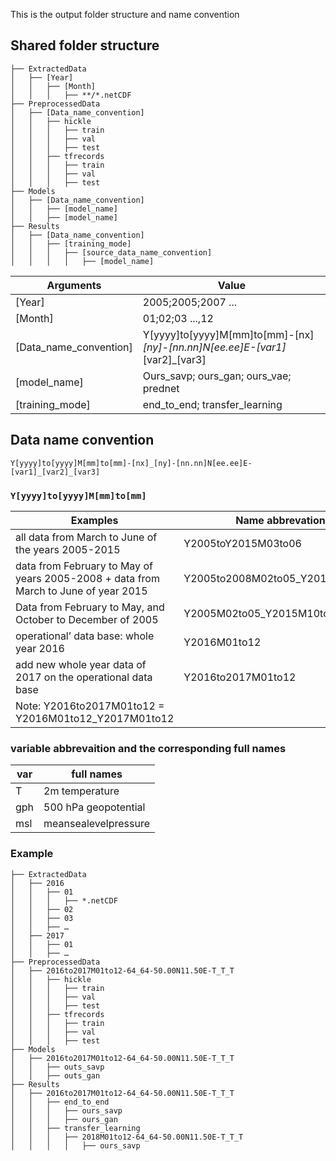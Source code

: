 This is the output folder structure and name convention

## Shared folder structure

```
├── ExtractedData
│   ├── [Year]
│   │   ├── [Month]
│   │   │   ├── **/*.netCDF
├── PreprocessedData
│   ├── [Data_name_convention]
│   │   ├── hickle
│   │   │   ├── train
│   │   │   ├── val
│   │   │   ├── test
│   │   ├── tfrecords
│   │   │   ├── train
│   │   │   ├── val
│   │   │   ├── test
├── Models
│   ├── [Data_name_convention]
│   │   ├── [model_name]
│   │   ├── [model_name]
├── Results
│   ├── [Data_name_convention]
│   │   ├── [training_mode]
│   │   │   ├── [source_data_name_convention]
│   │   │   │   ├── [model_name]

```

| Arguments	| Value	|
|---	|---	|
| [Year]	| 2005;2005;2007 ...|
| [Month]	| 01;02;03 ...,12|
|[Data_name_convention]|Y[yyyy]to[yyyy]M[mm]to[mm]-[nx]_[ny]-[nn.nn]N[ee.ee]E-[var1]_[var2]_[var3]|
|[model_name]| Ours_savp;  ours_gan;  ours_vae; prednet|
|[training_mode]|end_to_end; transfer_learning|


## Data name convention

`Y[yyyy]to[yyyy]M[mm]to[mm]-[nx]_[ny]-[nn.nn]N[ee.ee]E-[var1]_[var2]_[var3]`


### `Y[yyyy]to[yyyy]M[mm]to[mm]`

| Examples	| Name abbrevation 	|
|---	|---	|
|all data from March to June of the years 2005-2015	| Y2005toY2015M03to06 |   
|data from February to May of years 2005-2008 + data from March to June of year 2015| Y2005to2008M02to05_Y2015M03to06 |   
|Data from February to May, and October to December of 2005 |  Y2005M02to05_Y2015M10to12 |   
|operational’ data base: whole year 2016 |  Y2016M01to12 |   
|add new whole year data of 2017 on the operational data base |Y2016to2017M01to12 |  
| Note: Y2016to2017M01to12 = Y2016M01to12_Y2017M01to12|  



### variable abbrevaition and the corresponding full names

| var	| full  names 	|
|---	|---	|
|T|2m temperature|   
|gph|500 hPa geopotential|   
|msl|meansealevelpressure|   



### Example

```
├── ExtractedData
│   ├── 2016
│   │   ├── 01
│   │   │   ├── *.netCDF
│   │   ├── 02
│   │   ├── 03
│   │   ├── …
│   ├── 2017
│   │   ├── 01
│   │   ├── …
├── PreprocessedData
│   ├── 2016to2017M01to12-64_64-50.00N11.50E-T_T_T
│   │   ├── hickle
│   │   │   ├── train
│   │   │   ├── val
│   │   │   ├── test
│   │   ├── tfrecords
│   │   │   ├── train
│   │   │   ├── val
│   │   │   ├── test
├── Models
│   ├── 2016to2017M01to12-64_64-50.00N11.50E-T_T_T
│   │   ├── outs_savp
│   │   ├── outs_gan
├── Results
│   ├── 2016to2017M01to12-64_64-50.00N11.50E-T_T_T
│   │   ├── end_to_end
│   │   │   ├── ours_savp
│   │   │   ├── ours_gan
│   │   ├── transfer_learning
│   │   │   ├── 2018M01to12-64_64-50.00N11.50E-T_T_T
│   │   │   │   ├── ours_savp
```

